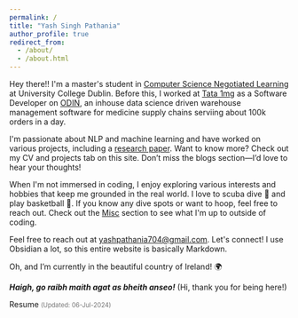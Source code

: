 ```yaml
---
permalink: /
title: "Yash Singh Pathania"
author_profile: true
redirect_from: 
  - /about/
  - /about.html
---
```


Hey there!! I'm a master's student in [Computer Science Negotiated Learning](https://hub.ucd.ie/usis/!W_HU_MENU.P_PUBLISH?p_tag=PROG&MAJR=T150) at University College Dublin. Before this, I worked at [Tata 1mg](https://www.1mg.com/aboutUs?wpsrc=Google+Organic+Search) as a Software Developer on [ODIN](https://odin.1mg.com/login), an inhouse  data science driven warehouse management software for medicine supply chains serviing about 100k orders in a day.

I'm passionate about NLP and machine learning and have worked on various projects, including a [research paper](https://www.techscience.com/cmc/v70n3/44965). Want to know more? Check out my CV and projects tab on this site. Don’t miss the blogs section—I’d love to hear your thoughts!

When I'm not immersed in coding, I enjoy exploring various interests and hobbies that keep me grounded in the real world. I love to scuba dive 🤿 and play basketball 🏀. If you know any dive spots or want to hoop, feel free to reach out. Check out the [Misc](./misc) section to see what I'm up to outside of coding.

Feel free to reach out at [yashpathania704@gmail.com](mailto:yashpathania704@gmail.com). Let's connect! I use Obsidian a lot, so this entire website is basically Markdown.

Oh, and I’m currently in the beautiful country of Ireland! 🌍

***Haigh, go raibh maith agat as bheith anseo!*** (Hi, thank you for being here!)

<a href="files/Yash_Singh_Pathania.pdf" style="text-decoration: none;">Resume</a> <span style="font-size: 0.8em; opacity: 0.6;">(Updated: 06-Jul-2024)</span>
